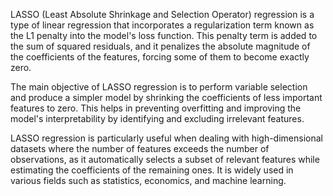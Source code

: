 LASSO (Least Absolute Shrinkage and Selection Operator) regression is a type of linear regression that incorporates a regularization term known as the L1 penalty into the model's loss function. This penalty term is added to the sum of squared residuals, and it penalizes the absolute magnitude of the coefficients of the features, forcing some of them to become exactly zero.

The main objective of LASSO regression is to perform variable selection and produce a simpler model by shrinking the coefficients of less important features to zero. This helps in preventing overfitting and improving the model's interpretability by identifying and excluding irrelevant features.

LASSO regression is particularly useful when dealing with high-dimensional datasets where the number of features exceeds the number of observations, as it automatically selects a subset of relevant features while estimating the coefficients of the remaining ones. It is widely used in various fields such as statistics, economics, and machine learning.
